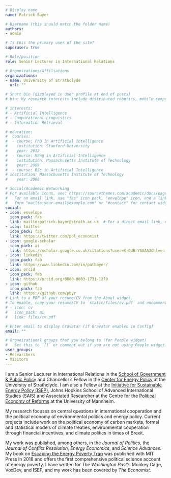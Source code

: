 ```yaml
---
# Display name
name: Patrick Bayer

# Username (this should match the folder name)
authors:
- admin

# Is this the primary user of the site?
superuser: true

# Role/position
role: Senior Lecturer in International Relations

# Organizations/Affiliations
organizations:
- name: University of Strathclyde
  url: ""

# Short bio (displayed in user profile at end of posts)
# bio: My research interests include distributed robotics, mobile computing and programmable matter.

# interests:
# - Artificial Intelligence
# - Computational Linguistics
# - Information Retrieval

# education:
#  courses:
#  - course: PhD in Artificial Intelligence
#    institution: Stanford University
#    year: 2012
#  - course: MEng in Artificial Intelligence
#    institution: Massachusetts Institute of Technology
#    year: 2009
#  - course: BSc in Artificial Intelligence
# institution: Massachusetts Institute of Technology
#    year: 2008

# Social/Academic Networking
# For available icons, see: https://sourcethemes.com/academic/docs/page-builder/#icons
#   For an email link, use "fas" icon pack, "envelope" icon, and a link in the
#   form "mailto:your-email@example.com" or "#contact" for contact widget.
social:
- icon: envelope
  icon_pack: fas
  link: mailto:patrick.bayer@strath.ac.uk  # For a direct email link, use "mailto:test@example.org".
- icon: twitter
  icon_pack: fab
  link: https://twitter.com/pol_economist
- icon: google-scholar
  icon_pack: ai
  link: https://scholar.google.co.uk/citations?user=K-GUBrYAAAAJ&hl=en
- icon: linkedin
  icon_pack: fab
  link: https://www.linkedin.com/in/patbayer/  
- icon: orcid
  icon_pack: fab
  link: https://orcid.org/0000-0003-1731-1270
- icon: github
  icon_pack: fab
  link: https://github.com/pbyr
# Link to a PDF of your resume/CV from the About widget.
# To enable, copy your resume/CV to `static/files/cv.pdf` and uncomment the lines below.
# - icon: cv
#   icon_pack: ai
#   link: files/cv.pdf

# Enter email to display Gravatar (if Gravatar enabled in Config)
email: ""

# Organizational groups that you belong to (for People widget)
#   Set this to `[]` or comment out if you are not using People widget.
user_groups:
- Researchers
- Visitors
---
```


I am a Senior Lecturer in International Relations in the [School of Government & Public Policy](https://www.strath.ac.uk/humanities/governmentpublicpolicy/) and Chancellor’s Fellow in the [Center for Energy Policy](https://www.strath.ac.uk/humanities/centreforenergypolicy/) at the University of Strathclyde. I am also a Fellow at the [Initiative for Sustainable Energy Policy (ISEP)](https://sais-isep.org/), Johns Hopkins School of Advanced International Studies (SAIS) and Associated Researcher at the Centre for the [Political Economy of Reforms](https://reforms.uni-mannheim.de/) at the University of Mannheim.

My research focuses on central questions in international cooperation and the political economy of environmental politics and energy policy. Current projects include work on the political economy of carbon markets, formal and statistical models of climate treaties, environmental cooperation through financial incentives, and climate politics in times of Brexit.

My work was published, among others, in the *Journal of Politics*, the *Journal of Conflict Resolution*, *Energy Economics*, and *Science Advances*. My book on [Escaping the Energy Poverty Trap](https://mitpress.mit.edu/books/escaping-energy-poverty-trap) was published with MIT Press in 2018 and offers the first comprehensive political science account of energy poverty. I have written for *The Washington Post*'s Monkey Cage, VoxDev, and ISEP, and my work has been covered by *The Economist*.
